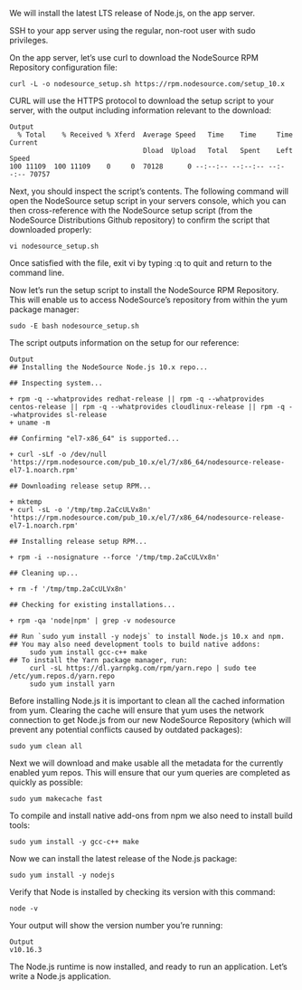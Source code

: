 We will install the latest LTS release of Node.js, on the app server.

SSH to your app server using the regular, non-root user with sudo privileges.

On the app server, let’s use curl to download the NodeSource RPM Repository configuration file:
```
curl -L -o nodesource_setup.sh https://rpm.nodesource.com/setup_10.x
``` 
CURL will use the HTTPS protocol to download the setup script to your server, with the output including information relevant to the download:
```
Output
  % Total    % Received % Xferd  Average Speed   Time    Time     Time  Current
                                 Dload  Upload   Total   Spent    Left  Speed
100 11109  100 11109    0     0  70128      0 --:--:-- --:--:-- --:--:-- 70757
```
Next, you should inspect the script’s contents. The following command will open the NodeSource setup script in your servers console, which you can then cross-reference with the NodeSource setup script (from the NodeSource Distributions Github repository) to confirm the script that downloaded properly:
```
vi nodesource_setup.sh
``` 
Once satisfied with the file, exit vi by typing :q to quit and return to the command line.

Now let’s run the setup script to install the NodeSource RPM Repository. This will enable us to access NodeSource’s repository from within the yum package manager:
```
sudo -E bash nodesource_setup.sh
``` 
The script outputs information on the setup for our reference:
```
Output
## Installing the NodeSource Node.js 10.x repo...

## Inspecting system...

+ rpm -q --whatprovides redhat-release || rpm -q --whatprovides centos-release || rpm -q --whatprovides cloudlinux-release || rpm -q --whatprovides sl-release
+ uname -m

## Confirming "el7-x86_64" is supported...

+ curl -sLf -o /dev/null 'https://rpm.nodesource.com/pub_10.x/el/7/x86_64/nodesource-release-el7-1.noarch.rpm'

## Downloading release setup RPM...

+ mktemp
+ curl -sL -o '/tmp/tmp.2aCcULVx8n' 'https://rpm.nodesource.com/pub_10.x/el/7/x86_64/nodesource-release-el7-1.noarch.rpm'

## Installing release setup RPM...

+ rpm -i --nosignature --force '/tmp/tmp.2aCcULVx8n'

## Cleaning up...

+ rm -f '/tmp/tmp.2aCcULVx8n'

## Checking for existing installations...

+ rpm -qa 'node|npm' | grep -v nodesource

## Run `sudo yum install -y nodejs` to install Node.js 10.x and npm.
## You may also need development tools to build native addons:
     sudo yum install gcc-c++ make
## To install the Yarn package manager, run:
     curl -sL https://dl.yarnpkg.com/rpm/yarn.repo | sudo tee /etc/yum.repos.d/yarn.repo
     sudo yum install yarn
```
Before installing Node.js it is important to clean all the cached information from yum. Clearing the cache will ensure that yum uses the network connection to get Node.js from our new NodeSource Repository (which will prevent any potential conflicts caused by outdated packages):
```
sudo yum clean all
``` 
Next we will download and make usable all the metadata for the currently enabled yum repos. This will ensure that our yum queries are completed as quickly as possible:
```
sudo yum makecache fast
``` 
To compile and install native add-ons from npm we also need to install build tools:
```
sudo yum install -y gcc-c++ make
``` 
Now we can install the latest release of the Node.js package:
```
sudo yum install -y nodejs
``` 
Verify that Node is installed by checking its version with this command:
```
node -v
``` 
Your output will show the version number you’re running:
```
Output
v10.16.3
```
The Node.js runtime is now installed, and ready to run an application. Let’s write a Node.js application.